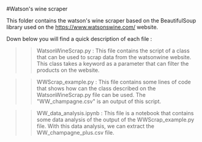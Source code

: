 #Watson's wine scraper

This folder contains the watson's wine scraper based on the BeautifulSoup library used on the https://www.watsonswine.com/ website.

Down below you will find a quick description of each file :

>> WatsonWineScrap.py : 
	This file contains the script of a class that can be used to scrap data from the 
	watsonwine website. This class takes a keyword as a parameter that can filter
	the products on the website.

>> WWScrap_example.py : 
	This file contains some lines of code that shows how can the class described on the 
	WatsonWineScrap.py file can be used. The "WW_champagne.csv" is an output of this script.

>> WW_data_analysis.ipynb :
	This file is a notebook that contains some data analysis of the output of the 
	WWScrap_example.py file. With this data analysis, we can extract the 
	WW_champagne_plus.csv file.
